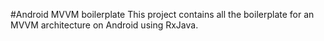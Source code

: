 #Android MVVM boilerplate
This project contains all the boilerplate for an MVVM architecture on Android using RxJava.
